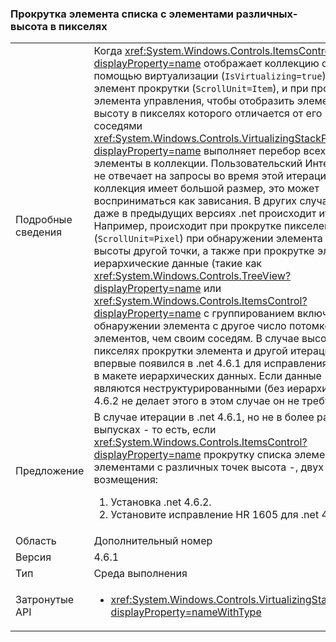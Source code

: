 ### <a name="item-scrolling-a-flat-list-with-items-of-different-pixel-height"></a>Прокрутка элемента списка с элементами различных-высота в пикселях

|   |   |
|---|---|
|Подробные сведения|Когда <xref:System.Windows.Controls.ItemsControl?displayProperty=name> отображает коллекцию с помощью виртуализации (<code>IsVirtualizing=true</code>) и элемент прокрутки (<code>ScrollUnit=Item</code>), и при прокрутке элемента управления, чтобы отобразить элемент высоту в пикселях которого отличается от его соседями <xref:System.Windows.Controls.VirtualizingStackPanel?displayProperty=name> выполняет перебор всех элементы в коллекции. Пользовательский Интерфейс не отвечает на запросы во время этой итерации; Если коллекция имеет большой размер, это может восприниматься как зависания. В других случаях, даже в предыдущих версиях .net происходит итерации. Например, происходит при прокрутке пикселей (<code>ScrollUnit=Pixel</code>) при обнаружении элемента с высоты другой точки, а также при прокрутке элемента иерархические данные (такие как <xref:System.Windows.Controls.TreeView?displayProperty=name> или <xref:System.Windows.Controls.ItemsControl?displayProperty=name> с группированием включен) при обнаружении элемента с другое число потомков элементов, чем своим соседям. В случае высота в пикселях прокрутки элемента и другой итерации впервые появился в .net 4.6.1 для исправления ошибок в макете иерархических данных.  Если данные являются неструктурированными (без иерархии) и .net 4.6.2 не делает этого в этом случае он не требуется.|
|Предложение|В случае итерации в .net 4.6.1, но не в более ранних выпусках - то есть, если <xref:System.Windows.Controls.ItemsControl?displayProperty=name> прокрутку списка элементов-элементами с различных точек высота -, двух возмещения:<ol><li>Установка .net 4.6.2.</li><li>Установите исправление HR 1605 для .net 4.6.1.</li></ol>|
|Область|Дополнительный номер|
|Версия|4.6.1|
|Тип|Среда выполнения|
|Затронутые API|<ul><li><xref:System.Windows.Controls.VirtualizingStackPanel?displayProperty=nameWithType></li></ul>|

